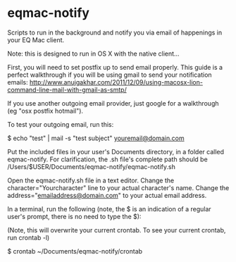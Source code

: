 eqmac-notify
============

Scripts to run in the background and notify you via email of happenings in your EQ Mac client.


Note: this is designed to run in OS X with the native client...

First, you will need to set postfix up to send email properly.
This guide is a perfect walkthrough if you will be using gmail to send your notification emails:
http://www.anujgakhar.com/2011/12/09/using-macosx-lion-command-line-mail-with-gmail-as-smtp/

If you use another outgoing email provider, just google for a walkthrough (eg "osx postfix hotmail").

To test your outgoing email, run this:
  
  $ echo "test" | mail -s "test subject" youremail@domain.com


Put the included files in your user's Documents directory, in a folder called eqmac-notify.
For clarification, the .sh file's complete path should be /Users/$USER/Documents/eqmac-notify/eqmac-notify.sh

Open the eqmac-notify.sh file in a text editor.
Change the character="Yourcharacter" line to your actual character's name.
Change the address="emailaddress@domain.com" to your actual email address.

In a terminal, run the following (note, the $ is an indication of a regular user's prompt, there is no need to type the $):
  
  (Note, this will overwrite your current crontab.  To see your current crontab, run crontab -l)
  
  $ crontab ~/Documents/eqmac-notify/crontab
  
